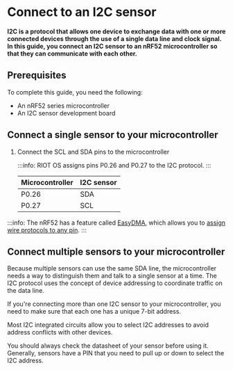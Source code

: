 # Connect to an I2C sensor

**I2C is a protocol that allows one device to exchange data with one or more connected devices through the use of a single data line and clock signal. In this guide, you connect an I2C sensor to an nRF52 microcontroller so that they can communicate with each other.**

## Prerequisites

To complete this guide, you need the following:

- An nRF52 series microcontroller
- An I2C sensor development board

## Connect a single sensor to your microcontroller

1. Connect the SCL and SDA pins to the microcontroller
    
    :::info:
    RIOT OS assigns pins P0.26 and P0.27 to the I2C protocol.
    :::
        
    | **Microcontroller** | **I2C sensor** |
    |-----------------|------------|
    |      P0.26      |     SDA    |
    |      P0.27      |     SCL    |

    
:::info:
The nRF52 has a feature called [EasyDMA](https://infocenter.nordicsemi.com/index.jsp?topic=%2Fcom.nordic.infocenter.nrf52832.ps.v1.1%2Feasydma.html&cp=3_1_0_9&anchor=easydma), which allows you to [assign wire protocols to any pin](https://infocenter.nordicsemi.com/index.jsp?topic=%2Fcom.nordic.infocenter.nrf52832.ps.v1.1%2Ftwim.html&cp=3_1_0_32&anchor=concept_scx_f5p_xr).
:::

## Connect multiple sensors to your microcontroller

Because multiple sensors can use the same SDA line, the microcontroller needs a way to distinguish them and talk to a single sensor at a time. The I2C protocol uses the concept of device addressing to coordinate traffic on the data line.

If you're connecting more than one I2C sensor to your microcontroller, you need to make sure that each one has a unique 7-bit address.

Most I2C integrated circuits allow you to select I2C addresses to avoid address conflicts with other devices.

You should always check the datasheet of your sensor before using it. Generally, sensors have a PIN that you need to pull up or down to select the I2C address.
    
